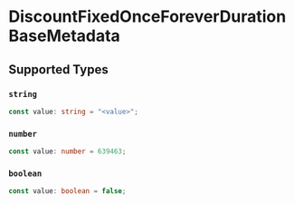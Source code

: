 # DiscountFixedOnceForeverDurationBaseMetadata


## Supported Types

### `string`

```typescript
const value: string = "<value>";
```

### `number`

```typescript
const value: number = 639463;
```

### `boolean`

```typescript
const value: boolean = false;
```

